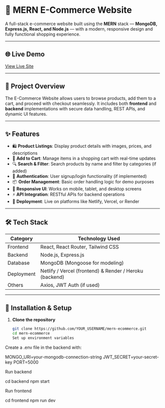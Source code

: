 # 🛒 MERN E-Commerce Website

A full-stack e-commerce website built using the **MERN** stack — **MongoDB, Express.js, React, and Node.js** — with a modern, responsive design and fully functional shopping experience.

---

## 🌐 Live Demo
[View Live Site](ecommerce-front-chi.vercel.app/)  

---

## 📖 Project Overview

The E-Commerce Website allows users to browse products, add them to a cart, and proceed with checkout seamlessly. It includes both **frontend** and **backend** implementations with secure data handling, REST APIs, and dynamic UI features.

---

## ✨ Features

- 🛍️ **Product Listings**: Display product details with images, prices, and descriptions  
- 🛒 **Add to Cart**: Manage items in a shopping cart with real-time updates  
- 🔍 **Search & Filter**: Search products by name and filter by categories (if added)  
- 🔐 **Authentication**: User signup/login functionality (if implemented)  
- 📦 **Order Management**: Basic order handling logic for demo purposes  
- 📱 **Responsive UI**: Works on mobile, tablet, and desktop screens  
- ⚡ **API Integration**: RESTful APIs for backend operations  
- 🚀 **Deployment**: Live on platforms like Netlify, Vercel, or Render  

---

## 🛠 Tech Stack

| Category        | Technology Used                   |
|------------------|-----------------------------------|
| Frontend         | React, React Router, Tailwind CSS  |
| Backend          | Node.js, Express.js               |
| Database         | MongoDB (Mongoose for modeling)    |
| Deployment       | Netlify / Vercel (frontend) & Render / Heroku (backend) |
| Others           | Axios, JWT Auth (if used)          |

---

## 🚀 Installation & Setup

1. **Clone the repository**
   ```bash
   git clone https://github.com/YOUR_USERNAME/mern-ecommerce.git
   cd mern-ecommerce
   Set up environment variables
Create a .env file in the backend with:

MONGO_URI=your-mongodb-connection-string
JWT_SECRET=your-secret-key
PORT=5000


Run backend

cd backend
npm start


Run frontend

cd frontend
npm run dev
